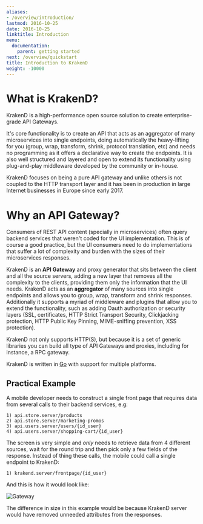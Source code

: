```yaml
---
aliases:
- /overview/introduction/
lastmod: 2016-10-25
date: 2016-10-25
linktitle: Introduction
menu:
  documentation:
    parent: getting started
next: /overview/quickstart
title: Introduction to KrakenD
weight: -10000
---
```


# What is KrakenD?
KrakenD is a high-performance open source solution to create enterprise-grade API Gateways.

It's core functionality is to create an API that acts as an aggregator of many microservices into single endpoints, doing automatically the heavy-lifting for you (group, wrap, transform, shrink, protocol translation, etc) and needs no programming as it offers a declarative way to create the endpoints. It is also well structured and layered and open to extend its functionality using plug-and-play middleware developed by the community or in-house.

KrakenD focuses on being a pure API gateway and unlike others is not coupled to the HTTP transport layer and it has been in production in large Internet businesses in Europe since early 2017.

# Why an API Gateway?

Consumers of REST API content (specially in microservices) often query backend services that weren't coded for the UI implementation. This is of course a good practice, but the UI consumers need to do implementations that suffer a lot of complexity and burden with the sizes of their microservices responses.

KrakenD is an **API Gateway** and proxy generator that sits between the client and all the source servers, adding a new layer that removes all the complexity to the clients, providing them only the information that the UI needs. KrakenD acts as an **aggregator** of many sources into single endpoints and allows you to group, wrap, transform and shrink responses. Additionally it supports a myriad of middleware and plugins that allow you to extend the functionality, such as adding Oauth authorization or security layers (SSL, certificates, HTTP Strict Transport Security, Clickjacking protection, HTTP Public Key Pinning, MIME-sniffing prevention, XSS protection).

KrakenD not only supports HTTP(S), but because it is a set of generic libraries you can build all type of API Gateways and proxies, including for instance, a RPC gateway.

KrakenD is written in [Go](https://golang.org/) with support for multiple platforms.

## Practical Example
A mobile developer needs to construct a single front page that requires data from several calls to their backend services, e.g:

    1) api.store.server/products
    2) api.store.server/marketing-promos
    3) api.users.server/users/{id_user}
    4) api.users.server/shopping-cart/{id_user}

The screen is very simple and _only_ needs to retrieve data from 4 different sources, wait for the round trip and then pick only a few fields of the response. Instead of thing these calls, the mobile could call a single endpoint to KrakenD:

    1) krakend.server/frontpage/{id_user}

And this is how it would look like:

![Gateway](/images/documentation/krakend-gateway.png)

The difference in size in this example would be because KrakenD server would have removed unneeded attributes from the responses.